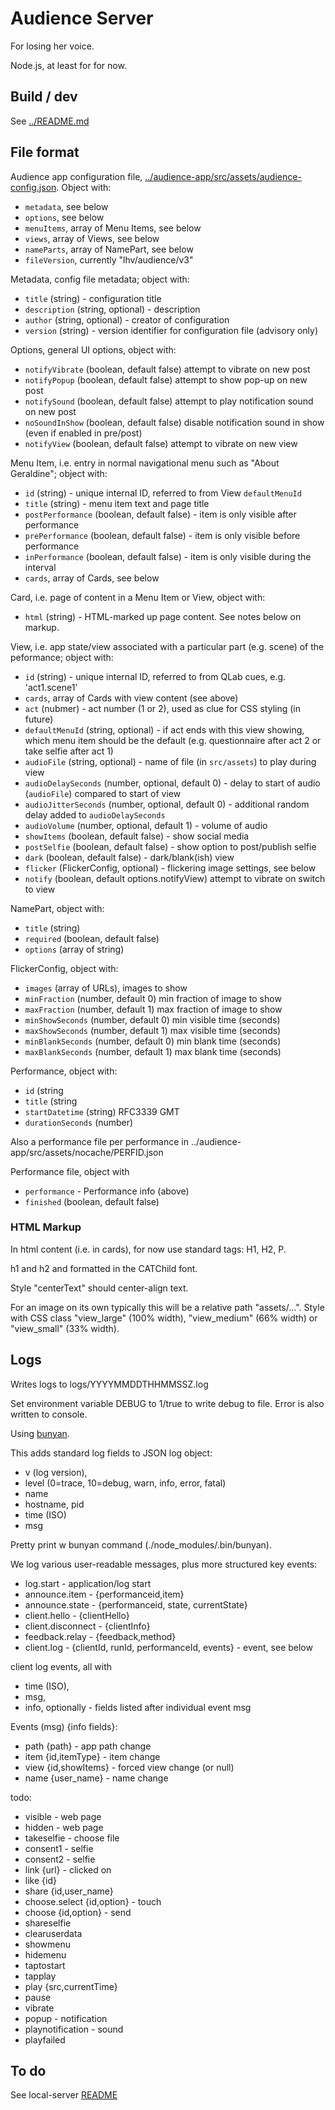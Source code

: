 # Audience Server

For losing her voice.

Node.js, at least for for now.

## Build / dev

See [../README.md](../README.md)

## File format

Audience app configuration file, [../audience-app/src/assets/audience-config.json](../audience-app/src/assets/audience-config.json).
Object with:
- `metadata`, see below
- `options`, see below
- `menuItems`, array of Menu Items, see below
- `views`, array of Views, see below
- `nameParts`, array of NamePart, see below
- `fileVersion`, currently "lhv/audience/v3"

Metadata, config file metadata; object with:
- `title` (string) - configuration title
- `description` (string, optional) - description
- `author` (string, optional) - creator of configuration
- `version` (string) - version identifier for configuration file (advisory only)

Options, general UI options, object with:
- `notifyVibrate` (boolean, default false) attempt to vibrate on new post
- `notifyPopup` (boolean, default false) attempt to show pop-up on new post
- `notifySound` (boolean, default false) attempt to play notification sound on new post
- `noSoundInShow` (boolean, default false) disable notification sound in show (even if enabled in pre/post)
- `notifyView` (boolean, default false) attempt to vibrate on new view
 
Menu Item, i.e. entry in normal navigational menu such as "About Geraldine"; object with:
- `id` (string) - unique internal ID, referred to from View `defaultMenuId`
- `title` (string) - menu item text and page title
- `postPerformance` (boolean, default false) - item is only visible after performance
- `prePerformance` (boolean, default false) - item is only visible before performance
- `inPerformance` (boolean, default false) - item is only visible during the interval
- `cards`, array of Cards, see below

Card, i.e. page of content in a Menu Item or View, object with:
- `html` (string) - HTML-marked up page content. See notes below on markup.

View, i.e. app state/view associated with a particular part (e.g. scene) of the peformance; object with:
- `id` (string) - unique internal ID, referred to from QLab cues, e.g. 'act1.scene1'
- `cards`, array of Cards with view content (see above)
- `act` (nubmer) - act number (1 or 2), used as clue for CSS styling (in future)
- `defaultMenuId` (string, optional) - if act ends with this view showing, which menu item should be the default (e.g. questionnaire after act 2 or take selfie after act 1)
- `audioFile` (string, optional) - name of file (in `src/assets`) to play during view
- `audioDelaySeconds` (number, optional, default 0) - delay to start of audio (`audioFile`) compared to start of view
- `audioJitterSeconds` (number, optional, default 0) - additional random delay added to `audioDelaySeconds`
- `audioVolume` (number, optional, default 1) - volume of audio
- `showItems` (boolean, default false) - show social media
- `postSelfie` (boolean, default false) - show option to post/publish selfie
- `dark` (boolean, default false) - dark/blank(ish) view
- `flicker` (FlickerConfig, optional) - flickering image settings, see below
- `notify` (boolean, default options.notifyView) attempt to vibrate on switch to view

NamePart, object with:
- `title` (string)
- `required` (boolean, default false)
- `options` (array of string)

FlickerConfig, object with:
- `images` (array of URLs), images to show
- `minFraction` (number, default 0) min fraction of image to show
- `maxFraction` (number, default 1) max fraction of image to show
- `minShowSeconds` (number, default 0) min visible time (seconds)
- `maxShowSeconds` (number, default 1) max visible time (seconds)
- `minBlankSeconds` (number, default 0) min blank time (seconds)
- `maxBlankSeconds` (number, default 1) max blank time (seconds)

Performance, object with:
- `id` (string
- `title` (string
- `startDatetime` (string) RFC3339 GMT
- `durationSeconds` (number)

Also a performance file per performance in ../audience-app/src/assets/nocache/PERFID.json

Performance file, object with
- `performance` - Performance info (above)
- `finished` (boolean, default false)

### HTML Markup

In html content (i.e. in cards), for now use standard tags: H1, H2, P. 

h1 and h2 and formatted in the CATChild font.

Style "centerText" should center-align text.

For an image on its own typically this will be a relative path "assets/...".
Style with CSS class "view_large" (100% width), "view_medium" (66% width) or "view_small" (33% width).

## Logs

Writes logs to logs/YYYYMMDDTHHMMSSZ.log

Set environment variable DEBUG to 1/true to write debug to file.
Error is also written to console.

Using [bunyan](https://www.npmjs.com/package/bunyan).

This adds standard log fields to JSON log object: 
- v (log version),
- level (0=trace, 10=debug, warn, info, error, fatal)
- name
- hostname, pid
- time (ISO)
- msg

Pretty print w bunyan command (./node_modules/.bin/bunyan).

We log various user-readable messages, plus more structured key events:
- log.start - application/log start
- announce.item - {performanceid,item}
- announce.state - {performanceid, state, currentState}
- client.hello - {clientHello}
- client.disconnect - {clientInfo}
- feedback.relay - {feedback,method}
- client.log - {clientId, runId, performanceId, events} - event, see below

client log events, all with
- time (ISO),
- msg, 
- info, optionally - fields listed after individual event msg

Events (msg) {info fields}:
- path {path} - app path change
- item {id,itemType} - item change
- view {id,showItems} - forced view change (or null)
- name {user_name} - name change

todo:
- visible - web page
- hidden - web page
- takeselfie - choose file
- consent1 - selfie
- consent2 - selfie
- link {url} - clicked on
- like {id}
- share {id,user_name}
- choose.select {id,option} - touch
- choose {id,option} - send
- shareselfie
- clearuserdata
- showmenu
- hidemenu
- taptostart
- tapplay
- play {src,currentTime}
- pause
- vibrate
- popup - notification
- playnotification - sound
- playfailed

## To do

See local-server [README](../local-server/README.md)

